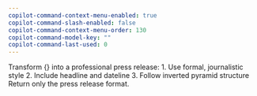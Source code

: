 ```yaml
---
copilot-command-context-menu-enabled: true
copilot-command-slash-enabled: false
copilot-command-context-menu-order: 130
copilot-command-model-key: ""
copilot-command-last-used: 0
---
```

Transform {} into a professional press release:
    1. Use formal, journalistic style
    2. Include headline and dateline
    3. Follow inverted pyramid structure
    Return only the press release format.